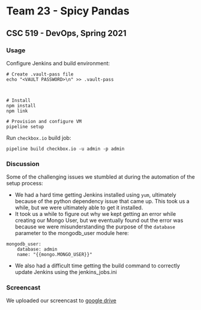 # Team 23 - Spicy Pandas

## CSC 519 - DevOps, Spring 2021

### Usage

Configure Jenkins and build environment:

```shell
# Create .vault-pass file
echo "<VAULT PASSWORD>\n" >> .vault-pass



# Install
npm install
npm link

# Provision and configure VM
pipeline setup
```

Run `checkbox.io` build job:

```shell
pipeline build checkbox.io -u admin -p admin
```

### Discussion

Some of the challenging issues we stumbled at during the automation of the setup process:

- We had a hard time getting Jenkins installed using `yum`, ultimately because of the python dependency issue that came up. This took us a while, but we were ultimately able to get it installed.
- It took us a while to figure out why we kept getting an error while creating our Mongo User, but we eventually found out the error was because we were misunderstanding the purpose of the `database` parameter to the mongodb_user module here:

```
mongodb_user:
    database: admin
    name: "{{mongo.MONGO_USER}}"
```

- We also had a difficult time getting the build command to correctly update Jenkins using the jenkins_jobs.ini

### Screencast

We uploaded our screencast to [google drive]()
